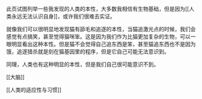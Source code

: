 此页试图列举一些我发现的人类的本性，大多数我相信有生物基础，但是因为[[人类永远无法认识自身]]，或许我们很难去实证。

就像我们可以很明显地发现猫有舔毛和追逐的本性，当猫追激光点的时候，我们会感觉有点搞笑，甚至觉得猫咪笨。这是因为我们作为比猫更加复杂的生物，可以一眼明显看出这种本性。但是猫不会觉得自己追东西是笨，甚至猫追东西也不是因为饿，追逐猎杀就是刻在猫基因里的程序，但是它自己可能无法意识到。

同理，人类也有这种明显的本性，但是我们自己很可能意识不到。

[[大脑]]

[[人类的适应性与习惯]]

